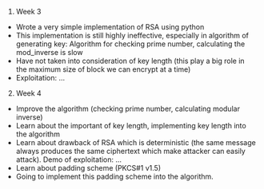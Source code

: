 1. Week 3
- Wrote a very simple implementation of RSA using python
- This implementation is still highly ineffective, especially in algorithm of generating key: Algorithm for checking prime number, calculating the mod_inverse is slow
- Have not taken into consideration of key length (this play a big role in the maximum size of block we can encrypt at a time)
- Exploitation: ...

2. Week 4
- Improve the algorithm (checking prime number, calculating modular inverse)
- Learn about the important of key length, implementing key length into the algorithm
- Learn about drawback of RSA which is deterministic (the same message always produces the same ciphertext which make attacker can easily attack). Demo of exploitation: ...
- Learn about padding scheme (PKCS#1 v1.5)
- Going to implement this padding scheme into the algorithm.